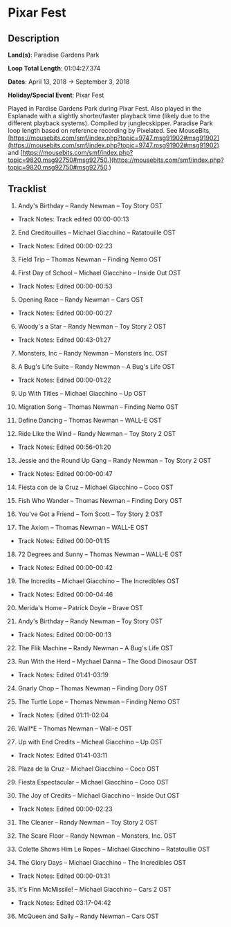 # Pixar Fest

## Description

**Land(s)**: Paradise Gardens Park

**Loop Total Length**: 01:04:27.374

**Dates**: April 13, 2018 → September 3, 2018

**Holiday/Special Event**: Pixar Fest

Played in Pardise Gardens Park during Pixar Fest. Also played in the Esplanade with a slightly shorter/faster playback time (likely due to the different playback systems). Compiled by junglecskipper. Paradise Park loop length based on reference recording by Pixelated. See MouseBits, [https://mousebits.com/smf/index.php?topic=9747.msg91902#msg91902](https://mousebits.com/smf/index.php?topic=9747.msg91902#msg91902) and [https://mousebits.com/smf/index.php?topic=9820.msg92750#msg92750.](https://mousebits.com/smf/index.php?topic=9820.msg92750#msg92750.)

## Tracklist

1. Andy's Birthday – Randy Newman – Toy Story OST 
- Track Notes: Track edited 00:00-00:13

2. End Creditouilles – Michael Giacchino – Ratatouille OST 
- Track Notes: Edited 00:00-02:23

3. Field Trip – Thomas Newman – Finding Nemo OST


4. First Day of School – Michael Giacchino – Inside Out OST 
- Track Notes: Edited 00:00-00:53

5. Opening Race – Randy Newman – Cars OST 
- Track Notes: Edited 00:00-00:27

6. Woody's a Star – Randy Newman – Toy Story 2 OST 
- Track Notes: Edited 00:43-01:27

7. Monsters, Inc – Randy Newman – Monsters Inc. OST


8. A Bug's Life Suite – Randy Newman – A Bug's Life OST 
- Track Notes: Edited 00:00-01:22

9. Up With Titles – Michael Giacchino – Up OST


10. Migration Song – Thomas Newman – Finding Nemo OST


11. Define Dancing – Thomas Newman – WALL-E OST


12. Ride Like the Wind – Randy Newman – Toy Story 2 OST 
- Track Notes: Edited 00:56-01:20

13. Jessie and the Round Up Gang – Randy Newman – Toy Story 2 OST 
- Track Notes: Edited 00:00-00:47

14. Fiesta con de la Cruz – Michael Giacchino – Coco OST


15. Fish Who Wander – Thomas Newman – Finding Dory OST


16. You've Got a Friend – Tom Scott – Toy Story 2 OST


17. The Axiom – Thomas Newman – WALL-E OST 
- Track Notes: Edited 00:00-01:15

18. 72 Degrees and Sunny – Thomas Newman – WALL-E OST 
- Track Notes: Edited 00:00-00:42

19. The Incredits – Michael Giacchino – The Incredibles OST 
- Track Notes: Edited 00:00-04:46

20. Merida's Home – Patrick Doyle – Brave OST


21. Andy's Birthday – Randy Newman – Toy Story OST 
- Track Notes: Edited 00:00-00:13

22. The Flik Machine – Randy Newman – A Bug's Life OST


23. Run With the Herd – Mychael Danna – The Good Dinosaur OST 
- Track Notes: Edited 01:41-03:19

24. Gnarly Chop – Thomas Newman – Finding Dory OST


25. The Turtle Lope – Thomas Newman – Finding Nemo OST 
- Track Notes: Edited 01:11-02:04

26. Wall*E – Thomas Newman – Wall-e OST


27. Up with End Credits – Micheal Giacchino – Up OST 
- Track Notes: Edited 01:41-03:11

28. Plaza de la Cruz – Michael Giacchino – Coco OST


29. Fiesta Espectacular – Michael Giacchino – Coco OST


30. The Joy of Credits – Michael Giacchino – Inside Out OST 
- Track Notes: Edited 00:00-02:23

31. The Cleaner – Randy Newman – Toy Story 2 OST


32. The Scare Floor – Randy Newman – Monsters, Inc. OST


33. Colette Shows Him Le Ropes – Michael Giacchino – Ratatoullie OST


34. The Glory Days – Michael Giacchino – The Incredibles OST 
- Track Notes: Edited 00:00-01:31

35. It's Finn McMissile! – Michael Giacchino – Cars 2 OST 
- Track Notes: Edited 03:17-04:42

36. McQueen and Sally – Randy Newman – Cars OST

